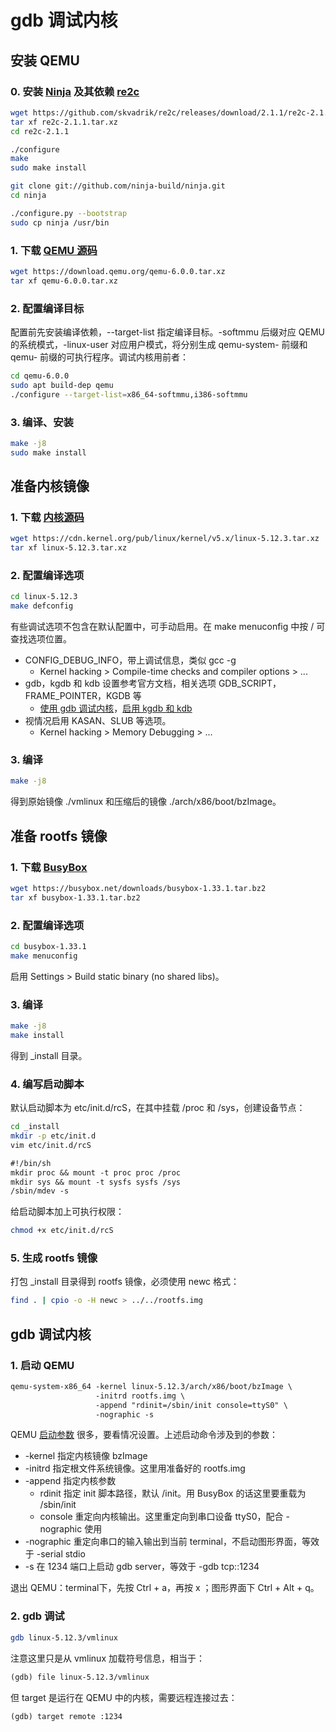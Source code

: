 # gdb 调试内核
## 安装 QEMU
### 0. 安装 [Ninja](https://github.com/ninja-build/ninja.git) 及其依赖 [re2c](http://re2c.org/index.html)
```bash
wget https://github.com/skvadrik/re2c/releases/download/2.1.1/re2c-2.1.1.tar.xz
tar xf re2c-2.1.1.tar.xz
cd re2c-2.1.1

./configure
make
sudo make install
```
```bash
git clone git://github.com/ninja-build/ninja.git
cd ninja

./configure.py --bootstrap
sudo cp ninja /usr/bin
```

### 1. 下载 [QEMU 源码](https://download.qemu.org/?C=M;O=D)
```bash
wget https://download.qemu.org/qemu-6.0.0.tar.xz
tar xf qemu-6.0.0.tar.xz
```
### 2. 配置编译目标
配置前先安装编译依赖，--target-list 指定编译目标。-softmmu 后缀对应 QEMU 的系统模式，-linux-user 对应用户模式，将分别生成 qemu-system- 前缀和 qemu- 前缀的可执行程序。调试内核用前者：
```bash
cd qemu-6.0.0
sudo apt build-dep qemu
./configure --target-list=x86_64-softmmu,i386-softmmu
```


### 3. 编译、安装
```bash
make -j8
sudo make install
```
## 准备内核镜像
### 1. 下载 [内核源码](https://cdn.kernel.org/pub/linux/kernel)
```bash
wget https://cdn.kernel.org/pub/linux/kernel/v5.x/linux-5.12.3.tar.xz
tar xf linux-5.12.3.tar.xz
```

### 2. 配置编译选项
```bash
cd linux-5.12.3
make defconfig
```
有些调试选项不包含在默认配置中，可手动启用。在 make menuconfig 中按 / 可查找选项位置。

- CONFIG_DEBUG_INFO，带上调试信息，类似 gcc -g
    - Kernel hacking > Compile-time checks and compiler options > ...
- gdb，kgdb 和 kdb 设置参考官方文档，相关选项 GDB_SCRIPT，FRAME_POINTER，KGDB 等
    - [使用 gdb 调试内核](https://www.kernel.org/doc/html/latest/dev-tools/gdb-kernel-debugging.html)，[启用 kgdb 和 kdb](https://www.kernel.org/doc/html/latest/dev-tools/kgdb.html)
- 视情况启用 KASAN、SLUB 等选项。
    - Kernel hacking > Memory Debugging > ...

### 3. 编译
```bash
make -j8
```
得到原始镜像 ./vmlinux 和压缩后的镜像 ./arch/x86/boot/bzImage。

## 准备 rootfs 镜像
### 1. 下载 [BusyBox](https://busybox.net)
```bash
wget https://busybox.net/downloads/busybox-1.33.1.tar.bz2
tar xf busybox-1.33.1.tar.bz2
```

### 2. 配置编译选项
```bash
cd busybox-1.33.1
make menuconfig
```
启用 Settings > Build static binary (no shared libs)。

### 3. 编译
```bash
make -j8
make install
```
得到 _install 目录。

### 4. 编写启动脚本
默认启动脚本为 etc/init.d/rcS，在其中挂载 /proc 和 /sys，创建设备节点：
```bash
cd _install
mkdir -p etc/init.d
vim etc/init.d/rcS
```
```txt
#!/bin/sh
mkdir proc && mount -t proc proc /proc
mkdir sys && mount -t sysfs sysfs /sys
/sbin/mdev -s
```
给启动脚本加上可执行权限：
```bash
chmod +x etc/init.d/rcS
```

### 5. 生成 rootfs 镜像
打包 _install 目录得到 rootfs 镜像，必须使用 newc 格式：
```bash
find . | cpio -o -H newc > ../../rootfs.img
```

## gdb 调试内核
### 1. 启动 QEMU
```txt
qemu-system-x86_64 -kernel linux-5.12.3/arch/x86/boot/bzImage \
                   -initrd rootfs.img \
                   -append "rdinit=/sbin/init console=ttyS0" \
                   -nographic -s
```
QEMU [启动参数](https://qemu-project.gitlab.io/qemu/system/invocation.html) 很多，要看情况设置。上述启动命令涉及到的参数：

- -kernel 指定内核镜像 bzImage
- -initrd 指定根文件系统镜像。这里用准备好的 rootfs.img
- -append 指定内核参数
    - rdinit 指定 init 脚本路径，默认 /init。用 BusyBox 的话这里要重载为 /sbin/init
    - console 重定向内核输出。这里重定向到串口设备 ttyS0，配合 -nographic 使用
- -nographic 重定向串口的输入输出到当前 terminal，不启动图形界面，等效于 -serial stdio
- -s 在 1234 端口上启动 gdb server，等效于 -gdb tcp::1234

退出 QEMU：terminal下，先按 Ctrl + a，再按 x ；图形界面下 Ctrl + Alt + q。

### 2. gdb 调试
```bash
gdb linux-5.12.3/vmlinux
```
注意这里只是从 vmlinux 加载符号信息，相当于：
```txt
(gdb) file linux-5.12.3/vmlinux
```
但 target 是运行在 QEMU 中的内核，需要远程连接过去：
```txt
(gdb) target remote :1234
```
